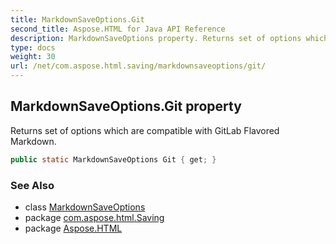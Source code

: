 ```yaml
---
title: MarkdownSaveOptions.Git
second_title: Aspose.HTML for Java API Reference
description: MarkdownSaveOptions property. Returns set of options which are compatible with GitLab Flavored Markdown
type: docs
weight: 30
url: /net/com.aspose.html.saving/markdownsaveoptions/git/
---
```

## MarkdownSaveOptions.Git property

Returns set of options which are compatible with GitLab Flavored Markdown.

```java
public static MarkdownSaveOptions Git { get; }
```

### See Also

* class [MarkdownSaveOptions](../)
* package [com.aspose.html.Saving](../../markdownsaveoptions/)
* package [Aspose.HTML](../../../)
